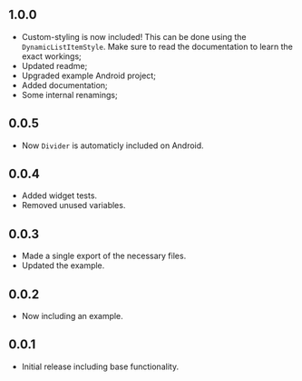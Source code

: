 ## 1.0.0
* Custom-styling is now included! This can be done using the `DynamicListItemStyle`. Make sure to read the documentation to learn the exact workings;
* Updated readme;
* Upgraded example Android project;
* Added documentation;
* Some internal renamings;

## 0.0.5
* Now `Divider` is automaticly included on Android.
## 0.0.4
* Added widget tests.
* Removed unused variables.
## 0.0.3
* Made a single export of the necessary files.
* Updated the example.
## 0.0.2

* Now including an example.
## 0.0.1

* Initial release including base functionality.
